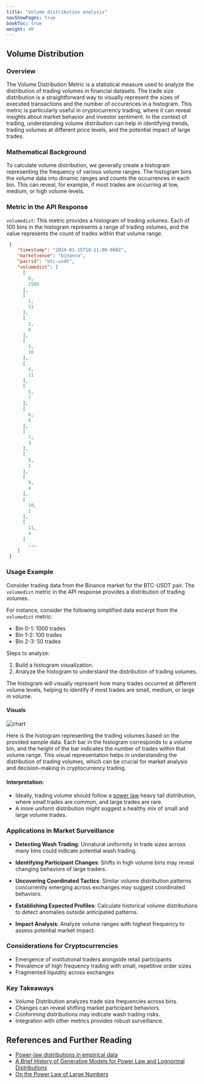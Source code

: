 ```yaml
---
title: "Volume distribution analysis"
navShowPages: true
bookToc: true
weight: 40
---
```


## Volume Distribution

### Overview

The Volume Distribution Metric is a statistical measure used to analyze the distribution of trading volumes in financial datasets. The trade size distribution is a straightforward way to visually represent the sizes of executed transactions and the number of occurences in a histogram. This metric is particularly useful in cryptocurrency trading, where it can reveal insights about market behavior and investor sentiment. In the context of trading, understanding volume distribution can help in identifying trends, trading volumes at different price levels, and the potential impact of large trades.

### Mathematical Background

To calculate volume distribution, we generally create a histogram representing the frequency of various volume ranges. The histogram bins the volume data into dinamic ranges and counts the occurrences in each bin. This can reveal, for example, if most trades are occurring at low, medium, or high volume levels.

### Metric in the API Response

`volumedist`: This metric provides a histogram of trading volumes. Each of 100 bins in the histogram represents a range of trading volumes, and the value represents the count of trades within that volume range.

```json
 {
    "timestamp": "2024-01-15T18:11:00.000Z",
    "marketvenue": "binance",
    "pairid": "btc-usdt",
    "volumedist": [
      [
        0,
        2586
      ],
      [
        1,
        31
      ],
      [
        2,
        8
      ],
      [
        3,
        16
      ],
      [
        4,
        11
      ],
      [
        5,
        7
      ],
      [
        6,
        8
      ],
      [
        7,
        3
      ],
      [
        8,
        1
      ],
      [
        9,
        4
      ],
      [
        10,
        2
      ],
      [
        11,
        4
      ]  
        ...
    ]   
 }
``` 
### Usage Example

Consider trading data from the Binance market for the BTC-USDT pair. The `volumedist` metric in the API response provides a distribution of trading volumes.

For instance, consider the following simplified data excerpt from the `volumedist` metric:
- Bin 0-1: 1000 trades
- Bin 1-2: 100 trades
- Bin 2-3: 50 trades

Steps to analyze:
1. Build a histogram visualization. 
2. Analyze the histogram to understand the distribution of trading volumes.

The histogram will visually represent how many trades occurred at different volume levels, helping to identify if most trades are small, medium, or large in volume.

#### Visuals

![chart](/img/volumedist.png)

Here is the histogram representing the trading volumes based on the provided sample data. Each bar in the histogram corresponds to a volume bin, and the height of the bar indicates the number of trades within that volume range. This visual representation helps in understanding the distribution of trading volumes, which can be crucial for market analysis and decision-making in cryptocurrency trading.

#### Interpretation:
- Ideally, trading volume should follow a [power law](https://en.wikipedia.org/wiki/Power_law) heavy tail distribution, where small trades are common, and large trades are rare.
- A more uniform distribution might suggest a healthy mix of small and large volume trades.

### Applications in Market Surveillance

- **Detecting Wash Trading**: Unnatural uniformity in trade sizes across many bins could indicate potential wash trading.

- **Identifying Participant Changes**: Shifts in high volume bins may reveal changing behaviors of large traders.

- **Uncovering Coordinated Tactics**: Similar volume distribution patterns concurrently emerging across exchanges may suggest coordinated behaviors.

- **Establishing Expected Profiles**: Calculate historical volume distributions to detect anomalies outside anticipated patterns. 

- **Impact Analysis**: Analyze volume ranges with highest frequency to assess potential market impact.

### Considerations for Cryptocurrencies

- Emergence of institutional traders alongside retail participants
- Prevalence of high frequency trading with small, repetitive order sizes
- Fragmented liquidity across exchanges 

### Key Takeaways

- Volume Distribution analyzes trade size frequencies across bins.
- Changes can reveal shifting market participant behaviors.  
- Conforming distributions may indicate wash trading risks.
- Integration with other metrics provides robust surveillance.

## References and Further Reading

- [Power-law distributions in empirical data](https://epjdatascience.springeropen.com/articles/10.1140/epjds6)
- [A Brief History of Generative Models for Power Law and Lognormal Distributions](http://citeseerx.ist.psu.edu/viewdoc/download?doi=10.1.1.142.4520&rep=rep1&type=pdf)
- [On the Power Law of Large Numbers](https://arxiv.org/abs/1401.6358)
